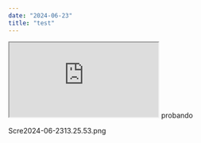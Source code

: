 ```yaml
---
date: "2024-06-23"
title: "test"
---
```

<iframe src="https://www.youtube.com/embed/VtXyzw3woXk" allowfullscreen></iframe>
probando

Scre2024-06-2313.25.53.png